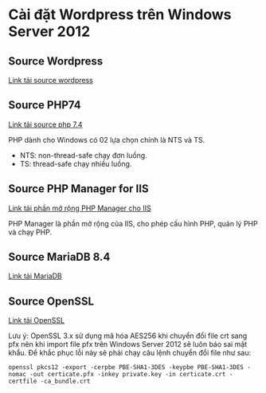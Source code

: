 # Cài đặt Wordpress trên Windows Server 2012

## Source Wordpress

[Link tải source wordpress](https://vi.wordpress.org/latest-vi.zip)

## Source PHP74

[Link tải source php 7.4](https://windows.php.net/downloads/releases/php-7.4.33-Win32-vc15-x64.zip)

PHP dành cho Windows có 02 lựa chọn chính là NTS và TS.

* NTS: non-thread-safe chạy đơn luồng.
* TS: thread-safe chạy nhiều luồng.

## Source PHP Manager for IIS

[Link tải phần mở rộng PHP Manager cho IIS](https://objects.githubusercontent.com/github-production-release-asset-2e65be/143063767/a360b6c5-93c8-431a-bde5-f38f30878b04?X-Amz-Algorithm=AWS4-HMAC-SHA256&X-Amz-Credential=releaseassetproduction%2F20250317%2Fus-east-1%2Fs3%2Faws4_request&X-Amz-Date=20250317T070557Z&X-Amz-Expires=300&X-Amz-Signature=d83f306ee55d27efdf4d55fc4cb022406b78ff0967765b77a53cbd6d5145bbfa&X-Amz-SignedHeaders=host&response-content-disposition=attachment%3B%20filename%3DPHPManagerForIIS_x64.msi&response-content-type=application%2Foctet-stream)

PHP Manager là phần mở rộng của IIS, cho phép cấu hình PHP, quản lý PHP và chạy PHP.

## Source MariaDB 8.4

[Link tải MariaDB](https://cdn.mysql.com//Downloads/MySQL-8.4/mysql-8.4.4-winx64.zip)

## Source OpenSSL

[Link tải OpenSSL](https://slproweb.com/download/Win64OpenSSL_Light-3_4_1.exe)

Lưu ý: OpenSSL 3.x sử dụng mã hóa AES256 khi chuyển đổi file crt sang pfx nên khi import file pfx trên Windows Server 2012 sẽ luôn báo sai mật khẩu. Để khắc phục lỗi này sẽ phải chạy câu lệnh chuyển đổi file như sau:

```powershell-interactive
openssl pkcs12 -export -cerpbe PBE-SHA1-3DES -keypbe PBE-SHA1-3DES -nomac -out certicate.pfx -inkey private.key -in certicate.crt -certfile -ca_bundle.crt
```
